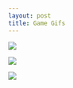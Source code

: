 ```yaml
---
layout: post
title: Game Gifs
---
```

![](http://imgur.com/ui5OqbW.gif)

![](http://imgur.com/9uBWcSK.gif)

![](http://imgur.com/daCLUMQ.gif)

